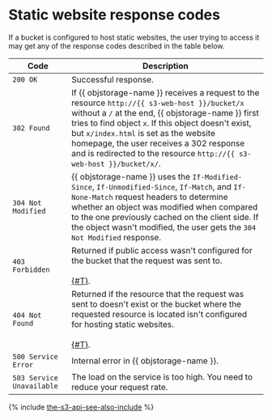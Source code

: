# Static website response codes

If a bucket is configured to host static websites, the user trying to access it may get any of the response codes described in the table below.

| Code | Description |
-----------|---------
| `200 OK` | Successful response. |
| `302 Found` | If {{ objstorage-name }} receives a request to the resource `http://{{ s3-web-host }}/bucket/x` without a `/` at the end, {{ objstorage-name }} first tries to find object `x`. If this object doesn't exist, but `x/index.html` is set as the website homepage, the user receives a 302 response and is redirected to the resource `http://{{ s3-web-host }}/bucket/x/`. |
| `304 Not Modified` | {{ objstorage-name }} uses the `If-Modified-Since`, `If-Unmodified-Since`, `If-Match`, and `If-None-Match` request headers to determine whether an object was modified when compared to the one previously cached on the client side. If the object wasn't modified, the user gets the `304 Not Modified` response. |
| `403 Forbidden` | Returned if public access wasn't configured for the bucket that the request was sent to.<br/><br/>[{#T}](../../../operations/buckets/bucket-availability.md). |
| `404 Not Found` | Returned if the resource that the request was sent to doesn't exist or the bucket where the requested resource is located isn't configured for hosting static websites.<br/><br/>[{#T}](../../../operations/hosting/setup.md). |
| `500 Service Error` | Internal error in {{ objstorage-name }}. |
| `503 Service Unavailable` | The load on the service is too high. You need to reduce your request rate. |

{% include [the-s3-api-see-also-include](../../../../_includes/storage/the-s3-api-see-also-include.md) %}